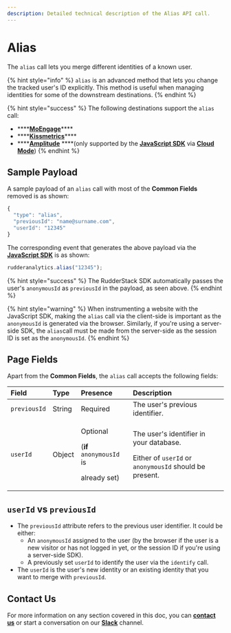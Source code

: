 ```yaml
---
description: Detailed technical description of the Alias API call.
---
```


# Alias

The `alias` call lets you merge different identities of a known user.

{% hint style="info" %}
`alias` is an advanced method that lets you change the tracked user's ID explicitly. This method is useful when managing identities for some of the downstream destinations.
{% endhint %}

{% hint style="success" %}
The following destinations support the `alias` call:

* \*\*\*\*[**MoEngage**](../../destinations/marketing/moengage.md)\*\*\*\*
* \*\*\*\*[**Kissmetrics**](../../destinations/analytics/kissmetrics.md)\*\*\*\*
* \*\*\*\*[**Amplitude**](../../destinations/analytics/amplitude.md) ****\(only supported by the [**JavaScript SDK**](../../stream-sources/rudderstack-sdk-integration-guides/rudderstack-javascript-sdk/) via [**Cloud Mode**](https://docs.rudderstack.com/connections/rudderstack-connection-modes#cloud-mode)\)
{% endhint %}

## Sample Payload

A sample payload of an `alias` call with most of the **Common Fields** removed is as shown:

```javascript
{
  "type": "alias",
  "previousId": "name@surname.com",
  "userId": "12345"
}
```

The corresponding event that generates the above payload via the [**JavaScript SDK**](../../stream-sources/rudderstack-sdk-integration-guides/rudderstack-javascript-sdk/) is as shown:

```javascript
rudderanalytics.alias("12345");
```

{% hint style="success" %}
The RudderStack SDK automatically passes the user's `anonymousId` as `previousId` in the payload, as seen above.
{% endhint %}

{% hint style="warning" %}
When instrumenting a website with the JavaScript SDK, making the `alias` call via the client-side is important as the `anonymousId` is generated via the browser. Similarly, if you're using a server-side SDK, the `alias`call must be made from the server-side as the session ID is set as the `anonymousId`.
{% endhint %}

## Page Fields

Apart from the **Common Fields**, the `alias` call accepts the following fields:

<table>
  <thead>
    <tr>
      <th style="text-align:left"><b>Field</b>
      </th>
      <th style="text-align:left"><b>Type</b>
      </th>
      <th style="text-align:left"><b>Presence</b>
      </th>
      <th style="text-align:left"><b>Description</b>
      </th>
    </tr>
  </thead>
  <tbody>
    <tr>
      <td style="text-align:left"><code>previousId</code>
      </td>
      <td style="text-align:left">String</td>
      <td style="text-align:left">Required</td>
      <td style="text-align:left">The user&apos;s previous identifier.</td>
    </tr>
    <tr>
      <td style="text-align:left"><code>userId</code>
      </td>
      <td style="text-align:left">Object</td>
      <td style="text-align:left">
        <p>Optional</p>
        <p>(<b>if</b>  <code>anonymousId</code> is</p>
        <p>already set)</p>
      </td>
      <td style="text-align:left">
        <p>The user&apos;s identifier in your database.</p>
        <p>Either of <code>userId</code> or <code>anonymousId</code> should be present.</p>
      </td>
    </tr>
  </tbody>
</table>

## `userId` vs `previousId`

* The `previousId` attribute refers to the previous user identifier. It could be either: 
  * An `anonymousId` assigned to the user \(by the browser if the user is a new visitor or has not logged in yet, or the session ID if you're using a server-side SDK\). 
  * A previously set `userId` to identify the user via the `identify` call. 
* The `userId` is the user's new identity or an existing identity that you want to merge with `previousId`.

## Contact Us

For more information on any section covered in this doc, you can [**contact us**](mailto:%20docs@rudderstack.com) or start a conversation on our [**Slack**](https://resources.rudderstack.com/join-rudderstack-slack) channel.

